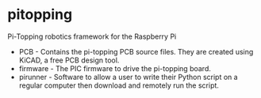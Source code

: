 pitopping
=========

Pi-Topping robotics framework for the Raspberry Pi

- PCB - Contains the pi-topping PCB source files. They are created using KiCAD, a free PCB design tool.
- firmware - The PIC firmware to drive the pi-topping board.
- pirunner - Software to allow a user to write their Python script on a regular computer then download and remotely run the script.
